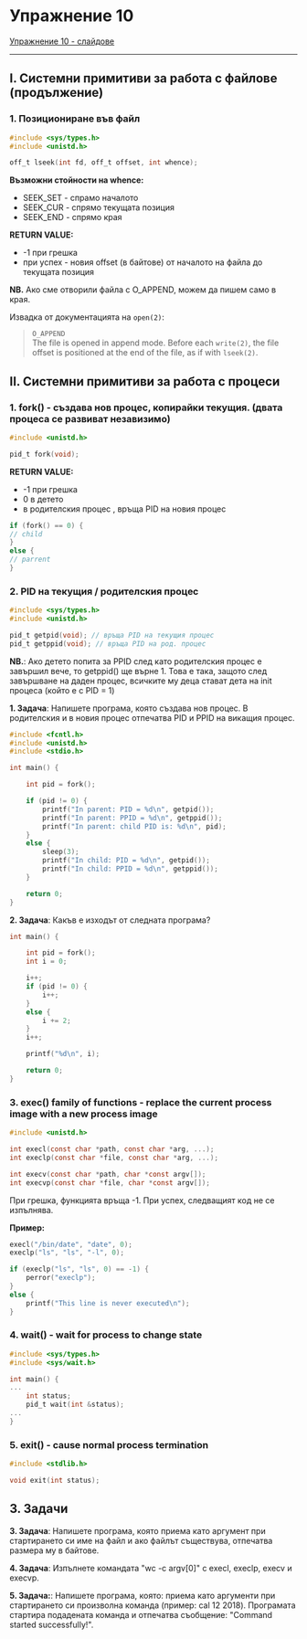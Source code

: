 # Упражнение 10

[Упражнение 10 - слайдове](https://gitpitch.com/adUst0/os2018/master?p=ex10/slides/ "ex10")

---

## I. Системни примитиви за работа с файлове (продължение)

### 1. Позициониране във файл
```c
#include <sys/types.h>
#include <unistd.h>

off_t lseek(int fd, off_t offset, int whence);
```

**Възможни стойности на whence:**
 - SEEK_SET - спрамо началото  
 - SEEK_CUR - спрямо текущата позиция  
 - SEEK_END - спрямо края  

**RETURN VALUE:**
 - -1 при грешка
 - при успех - новия offset (в байтове) от началото на файла до текущата позиция

**NB.** Ако сме отворили файла с O_APPEND, можем да пишем само в края. 

Извадка от документацията на `open(2)`:

> `O_APPEND`  
> The file is opened in append mode. Before each  `write(2)`, the file offset is positioned at the end of the file, as if with  `lseek(2)`.

## II. Системни примитиви за работа с процеси

### 1. fork() - създава нов процес, копирайки текущия. (двата процеса се развиват незавизимо)

``` c
#include <unistd.h>

pid_t fork(void);
```

**RETURN VALUE:**
 - -1 при грешка
 - 0 в детето
 - в родителския процес , връща PID на новия процес

```c
if (fork() == 0) {
// child
}
else {
// parrent
}
```

### 2. PID на текущия / родителския процес

```c
#include <sys/types.h>
#include <unistd.h>

pid_t getpid(void); // връща PID на текущия процес
pid_t getppid(void); // връща PID на род. процес
```
**NB.**: Ако детето попита за PPID след като родителския процес е завършил вече, то getppid() ще върне 1. Това е така, защото след завършване на даден процес, всичките му деца стават дета на init процеса (който е с PID = 1)

**1. Задача**:  Напишете програма, която създава нов процес. В родителския и в новия процес отпечатва PID и PPID на викащия процес. 

```c
#include <fcntl.h>
#include <unistd.h>
#include <stdio.h>

int main() {

    int pid = fork();

    if (pid != 0) {
        printf("In parent: PID = %d\n", getpid());
        printf("In parent: PPID = %d\n", getppid());
        printf("In parent: child PID is: %d\n", pid);
    }
    else {
        sleep(3);
        printf("In child: PID = %d\n", getpid());
        printf("In child: PPID = %d\n", getppid());
    }

    return 0;
}
```

**2. Задача**: Какъв е изходът от следната програма?

```c
int main() {

    int pid = fork();
    int i = 0;

    i++;
    if (pid != 0) {
        i++;
    }
    else {
        i += 2;
    }
    i++;

    printf("%d\n", i);

    return 0;
}
```

### 3. exec() family of functions -  replace the current process image with a new process image

```c
#include <unistd.h>

int execl(const char *path, const char *arg, ...);
int execlp(const char *file, const char *arg, ...);

int execv(const char *path, char *const argv[]);
int execvp(const char *file, char *const argv[]);
```

При грешка, функцията връща -1. При успех, следващият код не се изпълнява. 

**Пример:** 
```c
execl("/bin/date", "date", 0);
execlp("ls", "ls", "-l", 0);

if (execlp("ls", "ls", 0) == -1) {
    perror("execlp");
}
else {
    printf("This line is never executed\n");
}
```

### 4. wait() - wait for process to change state

```c
#include <sys/types.h>
#include <sys/wait.h>

int main() {
...
    int status;
    pid_t wait(int &status);
...
}
```

### 5. exit() - cause normal process termination

```c
#include <stdlib.h>

void exit(int status);
```

## 3. Задачи

**3. Задача**: Напишете програма, която приема като аргумент при стартирането си име на файл и ако файлът съществува, отпечатва размера му в байтове. 

**4. Задача**: Изпълнете командата "wc -c argv[0]" с execl, execlp, execv и execvp.

**5. Задача:**: Напишете програма, която: приема като аргументи при стартирането си произволна команда (пример: cal 12 2018). Програмата стартира подадената команда и отпечатва съобщение: "Command started successfully!". 